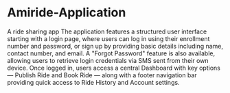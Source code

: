 # Amiride-Application
A ride sharing app 
The application features a structured user interface starting with a login page, where users can log in using their enrollment number and password, or sign up by providing basic details including name, contact number, and email. A "Forgot Password" feature is also available, allowing users to retrieve login credentials via SMS sent from their own device. Once logged in, users access a central Dashboard with key options — Publish Ride and Book Ride — along with a footer navigation bar providing quick access to Ride History and Account settings.
